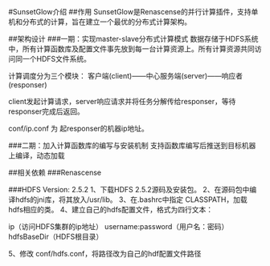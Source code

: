 #SunsetGlow介绍
##作用
SunsetGlow是Renascense的并行计算插件，支持单机和分布式的计算，旨在建立一个最优的分布式计算架构。

##架构设计
###一期：实现master-slave分布式计算模式
数据存储于HDFS系统中，所有计算函数库及配置文件事先放到每一台计算资源上。所有计算资源共同访问同一个HDFS文件系统。

计算调度分为三个模块：
客户端(client)——中心服务端(server)——响应者(responser)

client发起计算请求，server响应请求并将任务分解传给responser，等待responser完成后返回。

conf/ip.conf 为 起responser的机器ip地址。

###二期：加入计算函数库的编写与安装机制
支持函数库编写后推送到目标机器上编译，动态加载


##相关依赖
###Renascense

###HDFS
Version: 2.5.2
1、下载HDFS 2.5.2源码及安装包。
2、在源码包中编译hdfs的jni库，将其放入/usr/lib。
3、在.bashrc中指定 CLASSPATH，加载hdfs相应的类。
4、建立自己的hdfs配置文件，格式为四行文本：

ip（访问HDFS集群的ip地址）
username:password（用户名：密码）
hdfsBaseDir（HDFS根目录）

5、修改 conf/hdfs.conf，将路径改为自己的hdf配置文件路径

